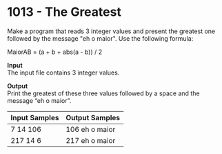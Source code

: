 # 1013 - The Greatest

Make a program that reads 3 integer values and present the greatest one followed by the message "eh o maior". Use the following formula:

MaiorAB = (a + b + abs(a - b)) / 2

**Input**<br>
The input file contains 3 integer values.

**Output**<br>
Print the greatest of these three values followed by a space and the message “eh o maior”.

| Input Samples | Output Samples    |
|:--------------|:------------------|
| 7 14 106      | 106 eh o maior    |
| 217 14 6      | 217 eh o maior    |